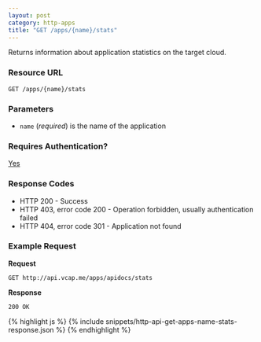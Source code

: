 ```yaml
---
layout: post
category: http-apps
title: "GET /apps/{name}/stats"
---
```


Returns information about application statistics on the target cloud.

### Resource URL

    GET /apps/{name}/stats

### Parameters

* `name` (*required*) is the name of the application

### Requires Authentication?

[Yes](/http-authentication)

### Response Codes

* HTTP 200 - Success
* HTTP 403, error code 200 - Operation forbidden, usually authentication failed
* HTTP 404, error code 301 - Application not found

### Example Request

**Request**

    GET http://api.vcap.me/apps/apidocs/stats

**Response**

    200 OK

<div class="js example">
{% highlight js %}
{% include snippets/http-api-get-apps-name-stats-response.json %}
{% endhighlight %}
</div>
